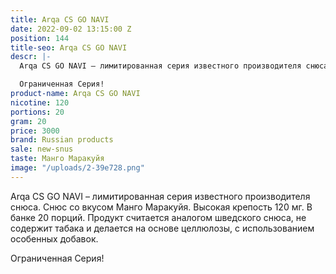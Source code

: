 ```yaml
---
title: Arqa CS GO NAVI
date: 2022-09-02 13:15:00 Z
position: 144
title-seo: Arqa CS GO NAVI
descr: |-
  Arqa CS GO NAVI – лимитированная серия известного производителя снюса. Снюс со вкусом голубики и черники. Высокая крепость 120 мг. В банке 20 порций. Продукт считается аналогом шведского снюса, не содержит табака и делается на основе целлюлозы, с использованием особенных добавок.

  Ограниченная Серия!
product-name: Arqa CS GO NAVI
nicotine: 120
portions: 20
gram: 20
price: 3000
brand: Russian products
sale: new-snus
taste: Манго Маракуйя
image: "/uploads/2-39e728.png"
---
```


Arqa CS GO NAVI – лимитированная серия известного производителя снюса. Снюс со вкусом Манго Маракуйя. Высокая крепость 120 мг. В банке 20 порций. Продукт считается аналогом шведского снюса, не содержит табака и делается на основе целлюлозы, с использованием особенных добавок.

Ограниченная Серия!